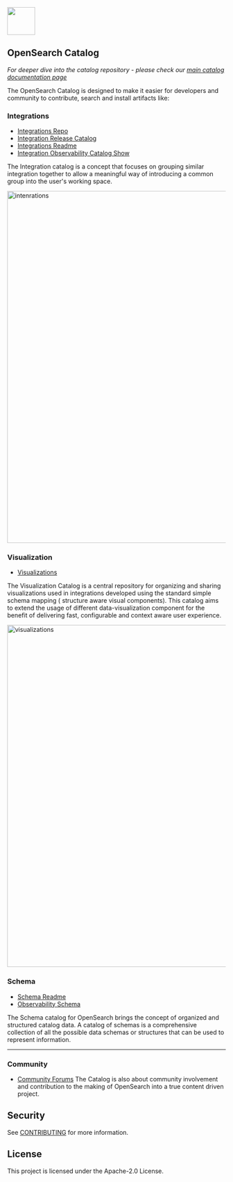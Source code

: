 <img src="https://opensearch.org/assets/img/opensearch-logo-themed.svg" height="64px">

## OpenSearch Catalog

_For deeper dive into the catalog repository - please check our [main catalog documentation page ](docs/README.md)_

The OpenSearch Catalog is designed to make it easier for developers and community to contribute, search and install artifacts like:
 
### Integrations
 - [Integrations Repo](https://opensearch.org/docs/latest/integrations/)
 - [Integration Release Catalog](https://github.com/opensearch-project/opensearch-catalog/blob/main/docs/integrations/Release.md)
 - [Integrations Readme](https://github.com/opensearch-project/opensearch-catalog/blob/main/docs/integrations/README.md)
 - [Integration Observability Catalog Show](https://htmlpreview.github.io/?https://github.com/opensearch-project/opensearch-catalog/blob/main/integrations/observability/catalog-github.html)

The Integration catalog is a concept that focuses on grouping similar integration together to allow a meaningful way of introducing a common group into the user's working space.

<img width="812" alt="intenrations" src="https://github.com/opensearch-project/opensearch-catalog/assets/48943349/9a1f12ef-a3f2-4ff6-9142-72251357203f">

### Visualization
- [Visualizations](https://github.com/opensearch-project/opensearch-catalog/tree/main/visualizations)

The Visualization Catalog is a central repository for organizing and sharing visualizations used in integrations developed using the standard simple schema mapping ( structure aware visual components).
This catalog aims to extend the usage of different data-visualization component for the benefit of delivering fast, configurable and context aware user experience.  

<img width="789" alt="visualizations" src="https://github.com/opensearch-project/opensearch-catalog/assets/48943349/2cd613bc-eada-4665-a259-b1b3e82b70fb">

### Schema
- [Schema Readme](https://github.com/opensearch-project/opensearch-catalog/blob/main/docs/schema/README.md)
- [Observability Schema ](https://github.com/opensearch-project/opensearch-catalog/blob/main/docs/schema/observability/README.md)

The Schema catalog for OpenSearch brings the concept of organized and structured catalog data.
A catalog of schemas is a comprehensive collection of all the possible data schemas or structures that can be used to represent information.

---
### Community
- [Community Forums](https://forum.opensearch.org/) 
The Catalog is also about community involvement and contribution to the making of OpenSearch into a true content driven project.

## Security

See [CONTRIBUTING](CONTRIBUTING.md#security-issue-notifications) for more information.

## License

This project is licensed under the Apache-2.0 License.

